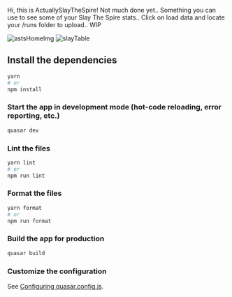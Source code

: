 Hi, this is ActuallySlayTheSpire! Not much done yet..
Something you can use to see some of your Slay The Spire stats..
Click on load data and locate your /runs folder to upload..
WIP

![astsHomeImg](https://github.com/user-attachments/assets/d747ef6b-d83d-4587-b664-9a0714d062f7)
![slayTable](https://github.com/user-attachments/assets/68999d18-1903-487c-a678-77ef5b6640d7)



## Install the dependencies
```bash
yarn
# or
npm install
```

### Start the app in development mode (hot-code reloading, error reporting, etc.)
```bash
quasar dev
```


### Lint the files
```bash
yarn lint
# or
npm run lint
```


### Format the files
```bash
yarn format
# or
npm run format
```



### Build the app for production
```bash
quasar build
```

### Customize the configuration
See [Configuring quasar.config.js](https://v2.quasar.dev/quasar-cli-vite/quasar-config-js).
